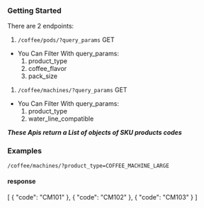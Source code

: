 ### Getting Started
There are 2 endpoints:
1. ```/coffee/pods/?query_params``` GET
  * You Can Filter With query_params:
    1. product_type
    1. coffee_flavor
    1. pack_size
1. ```/coffee/machines/?query_params``` GET
  * You Can Filter With query_params:
    1. product_type
    1. water_line_compatible
    
__*These Apis return a List of objects of SKU products codes*__
### Examples
```/coffee/machines/?product_type=COFFEE_MACHINE_LARGE```
#### response
  [
    {
        "code": "CM101"
    },
    {
        "code": "CM102"
    },
    {
        "code": "CM103"
    }
]
